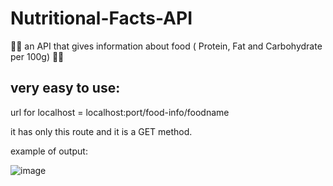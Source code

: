# Nutritional-Facts-API
🍔🥗 an API that gives information about food ( Protein, Fat and Carbohydrate per 100g) 🍔🥗
## very easy to use:
url for localhost = localhost:port/food-info/foodname
  
it has only this route and it is a GET method.
  
example of output: 
  
  ![image](https://user-images.githubusercontent.com/91630631/160538998-ac8d6ea4-4fb8-4b07-8b7b-7b823987f31b.png)

